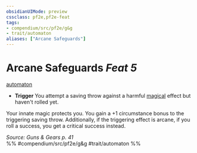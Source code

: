 ```yaml
---
obsidianUIMode: preview
cssclass: pf2e,pf2e-feat
tags:
- compendium/src/pf2e/g&g
- trait/automaton
aliases: ["Arcane Safeguards"]
---
```

# Arcane Safeguards  *Feat 5*  
[automaton](../../Rules/traits/automaton-g-g.md)  

- **Trigger** You attempt a saving throw against a harmful [magical](../../Rules/traits/magical.md) effect but haven't rolled yet.

Your innate magic protects you. You gain a +1 circumstance bonus to the triggering saving throw. Additionally, if the triggering effect is arcane, if you roll a success, you get a critical success instead.

*Source: Guns & Gears p. 41*  
%% #compendium/src/pf2e/g&g #trait/automaton %%